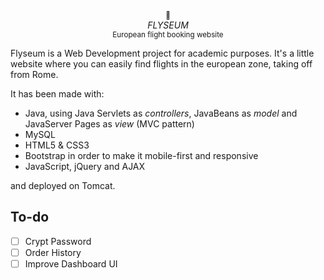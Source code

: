 <p align="center">
  <sub>🛫</sub>
  <br/><i>FLYSEUM</i>
  <br/><sub>European flight booking website</sub>
</p>

Flyseum is a Web Development project for academic purposes. It's a little website where you can easily find flights in the european zone, taking off from Rome.

It has been made with:
- Java, using Java Servlets as _controllers_, JavaBeans as _model_ and JavaServer Pages as _view_ (MVC pattern)
- MySQL
- HTML5 & CSS3
- Bootstrap in order to make it mobile-first and responsive
- JavaScript, jQuery and AJAX

and deployed on Tomcat.

## To-do
- [ ] Crypt Password
- [ ] Order History
- [ ] Improve Dashboard UI
